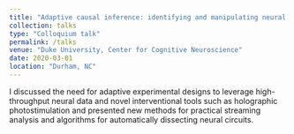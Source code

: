 ```yaml
---
title: "Adaptive causal inference: identifying and manipulating neural function in real time"
collection: talks
type: "Colloquium talk"
permalink: /talks
venue: "Duke University, Center for Cognitive Neuroscience"
date: 2020-03-01
location: "Durham, NC"
---
```


I discussed the need for adaptive experimental designs to leverage high-throughput neural data and novel interventional tools such as holographic photostimulation and presented new methods for practical streaming analysis and algorithms for automatically dissecting neural circuits. 
